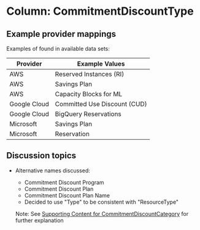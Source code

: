 # Column: CommitmentDiscountType

## Example provider mappings

Examples of found in available data sets:

| Provider | Example Values  |
|----------|--------------------------|
| AWS | Reserved Instances (RI) |
| AWS | Savings Plan |
| AWS | Capacity Blocks for ML |
| Google Cloud | Committed Use Discount (CUD) |
| Google Cloud | BigQuery Reservations |
| Microsoft | Savings Plan |
| Microsoft | Reservation |

## Discussion topics

- Alternative names discussed:
  - Commitment Discount Program
  - Commitment Discount Plan
  - Commitment Discount Plan Name
  - Decided to use "Type" to be consistent with "ResourceType"

  Note: See [Supporting Content for CommitmentDiscountCategory](commitmentdiscountcategory.md) for further explanation